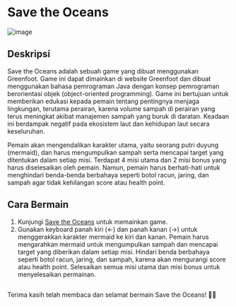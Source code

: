 # Save the Oceans

![image](https://github.com/billebluu/save_the_oceans/assets/87643077/8ee60388-33d5-4a6e-badf-5e608340cf95)

## Deskripsi
Save the Oceans adalah sebuah game yang dibuat menggunakan Greenfoot. Game ini dapat dimainkan di website Greenfoot dan dibuat menggunakan bahasa pemrograman Java dengan konsep pemrograman berorientasi objek (object-oriented programming). Game ini bertujuan untuk memberikan edukasi kepada pemain tentang pentingnya menjaga lingkungan, terutama perairan, karena volume sampah di perairan yang terus meningkat akibat manajemen sampah yang buruk di daratan. Keadaan ini berdampak negatif pada ekosistem laut dan kehidupan laut secara keseluruhan.

Pemain akan mengendalikan karakter utama, yaitu seorang putri duyung (mermaid), dan harus mengumpulkan sampah serta mencapai target yang ditentukan dalam setiap misi. Terdapat 4 misi utama dan 2 misi bonus yang harus diselesaikan oleh pemain. Namun, pemain harus berhati-hati untuk menghindari benda-benda berbahaya seperti botol racun, jaring, dan sampah agar tidak kehilangan score atau health point.

## Cara Bermain
1. Kunjungi [Save the Oceans](https://www.greenfoot.org/scenarios/30073) untuk memainkan game.
2. Gunakan keyboard panah kiri (←) dan panah kanan (→) untuk menggerakkan karakter mermaid ke kiri dan kanan.
Pemain harus mengarahkan mermaid untuk mengumpulkan sampah dan mencapai target yang diberikan dalam setiap misi.
Hindari benda berbahaya seperti botol racun, jaring, dan sampah, karena akan mengurangi score atau health point.
Selesaikan semua misi utama dan misi bonus untuk menyelesaikan permainan.

##
Terima kasih telah membaca dan selamat bermain Save the Oceans! 🌊✨
